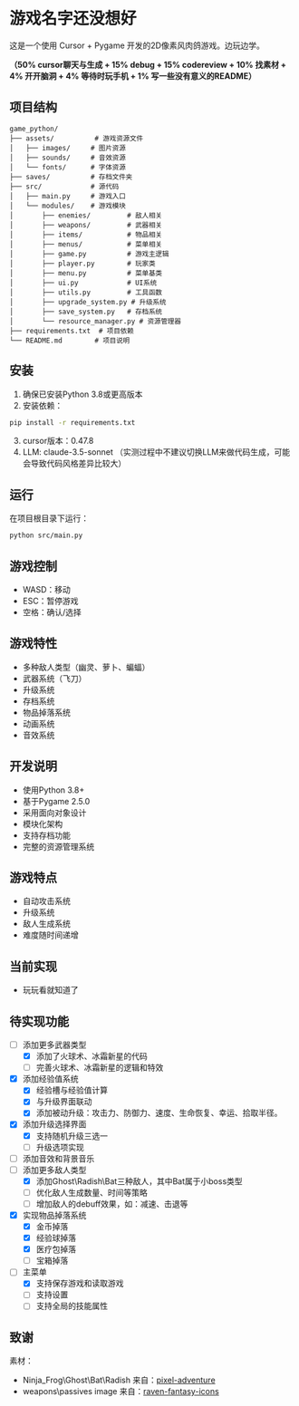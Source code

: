 # 游戏名字还没想好

这是一个使用 Cursor + Pygame 开发的2D像素风肉鸽游戏。边玩边学。

**（50% cursor聊天与生成 + 15% debug + 15% codereview + 10% 找素材 + 4% 开开脑洞 + 4% 等待时玩手机 + 1% 写一些没有意义的README）**

## 项目结构

```
game_python/
├── assets/          # 游戏资源文件
│   ├── images/     # 图片资源
│   ├── sounds/     # 音效资源
│   └── fonts/      # 字体资源
├── saves/          # 存档文件夹
├── src/            # 源代码
│   ├── main.py     # 游戏入口
│   └── modules/    # 游戏模块
│       ├── enemies/         # 敌人相关
│       ├── weapons/         # 武器相关
│       ├── items/           # 物品相关
│       ├── menus/           # 菜单相关
│       ├── game.py          # 游戏主逻辑
│       ├── player.py        # 玩家类
│       ├── menu.py          # 菜单基类
│       ├── ui.py            # UI系统
│       ├── utils.py         # 工具函数
│       ├── upgrade_system.py # 升级系统
│       ├── save_system.py   # 存档系统
│       └── resource_manager.py # 资源管理器
├── requirements.txt  # 项目依赖
└── README.md        # 项目说明
```

## 安装

1. 确保已安装Python 3.8或更高版本
2. 安装依赖：
```bash
pip install -r requirements.txt
```
3. cursor版本：0.47.8
4. LLM: claude-3.5-sonnet （实测过程中不建议切换LLM来做代码生成，可能会导致代码风格差异比较大）

## 运行

在项目根目录下运行：
```bash
python src/main.py
```

## 游戏控制

- WASD：移动
- ESC：暂停游戏
- 空格：确认/选择

## 游戏特性

- 多种敌人类型（幽灵、萝卜、蝙蝠）
- 武器系统（飞刀）
- 升级系统
- 存档系统
- 物品掉落系统
- 动画系统
- 音效系统

## 开发说明

- 使用Python 3.8+
- 基于Pygame 2.5.0
- 采用面向对象设计
- 模块化架构
- 支持存档功能
- 完整的资源管理系统

## 游戏特点

- 自动攻击系统
- 升级系统
- 敌人生成系统
- 难度随时间递增


## 当前实现
- 玩玩看就知道了

## 待实现功能

- [ ] 添加更多武器类型
  - [x] 添加了火球术、冰霜新星的代码
  - [ ] 完善火球术、冰霜新星的逻辑和特效
- [x] 添加经验值系统
  - [x] 经验槽与经验值计算
  - [x] 与升级界面联动 
  - [x] 添加被动升级：攻击力、防御力、速度、生命恢复、幸运、拾取半径。
- [x] 添加升级选择界面
  - [x] 支持随机升级三选一
  - [ ] 升级选项实现 
- [ ] 添加音效和背景音乐
- [ ] 添加更多敌人类型
  - [x] 添加Ghost\Radish\Bat三种敌人，其中Bat属于小boss类型
  - [ ] 优化敌人生成数量、时间等策略 
  - [ ] 增加敌人的debuff效果，如：减速、击退等
- [x] 实现物品掉落系统
  - [x] 金币掉落
  - [x] 经验球掉落
  - [x] 医疗包掉落
  - [ ] 宝箱掉落
- [ ] 主菜单
  - [x] 支持保存游戏和读取游戏
  - [ ] 支持设置
  - [ ] 支持全局的技能属性

## 致谢
素材：
- Ninja_Frog\Ghost\Bat\Radish 来自：[pixel-adventure](https://pixelfrog-assets.itch.io/pixel-adventure-1)
- weapons\passives image 来自：[raven-fantasy-icons](https://clockworkraven.itch.io/raven-fantasy-icons)